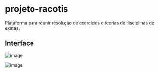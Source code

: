 # projeto-racotis
Plataforma para reunir resolução de exercícios e teorias de disciplinas de exatas.

## Interface
![image](https://github.com/CinatitBR/projeto-racotis/assets/50183633/1a1356e5-3432-405b-a349-d05dbbb2a996)

![image](https://github.com/CinatitBR/projeto-racotis/assets/50183633/fc6ac410-30ff-4fc0-b243-bde7517db4bc)
